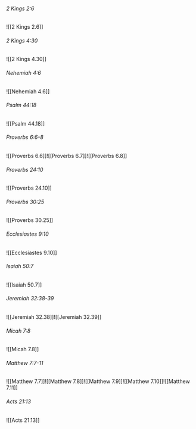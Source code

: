 ###### 2 Kings 2:6

![[2 Kings 2.6]]

###### 2 Kings 4:30

![[2 Kings 4.30]]

###### Nehemiah 4:6

![[Nehemiah 4.6]]

###### Psalm 44:18

![[Psalm 44.18]]

###### Proverbs 6:6-8

![[Proverbs 6.6]]![[Proverbs 6.7]]![[Proverbs 6.8]]

###### Proverbs 24:10

![[Proverbs 24.10]]

###### Proverbs 30:25

![[Proverbs 30.25]]

###### Ecclesiastes 9:10

![[Ecclesiastes 9.10]]

###### Isaiah 50:7

![[Isaiah 50.7]]

###### Jeremiah 32:38-39

![[Jeremiah 32.38]]![[Jeremiah 32.39]]

###### Micah 7:8

![[Micah 7.8]]

###### Matthew 7:7-11

![[Matthew 7.7]]![[Matthew 7.8]]![[Matthew 7.9]]![[Matthew 7.10]]![[Matthew 7.11]]

###### Acts 21:13

![[Acts 21.13]]